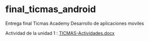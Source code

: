 # final_ticmas_android

Entrega final Ticmas Academy Desarrollo de aplicaciones moviles 

Actividad de la unidad 1 : [TICMAS-Actividades.docx](https://github.com/inadgomezdiaz/final_ticmas_android/files/12315577/TICMAS-Actividades.docx)
